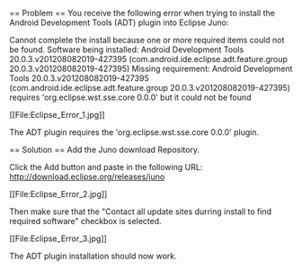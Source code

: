 == Problem ==
You receive the following error when trying to install the Android Development Tools (ADT) plugin into Eclipse Juno:

 Cannot complete the install because one or more required items could not be found. 
 Software being installed: Android Development Tools 20.0.3.v201208082019-427395 (com.android.ide.eclipse.adt.feature.group 20.0.3.v201208082019-427395)
 Missing requirement: Android Development Tools 20.0.3.v201208082019-427395 (com.android.ide.eclipse.adt.feature.group 20.0.3.v201208082019-427395) requires 'org.eclipse.wst.sse.core 0.0.0' but it could not be found

[[File:Eclipse_Error_1.jpg]]

The ADT plugin requires the 'org.eclipse.wst.sse.core 0.0.0' plugin.

== Solution ==
Add the Juno download Repository.

Click the Add button and paste in the following URL: http://download.eclipse.org/releases/juno

[[File:Eclipse_Error_2.jpg]]

Then make sure that the "Contact all update sites durring install to find required software" checkbox is selected.

[[File:Eclipse_Error_3.jpg]]

The ADT plugin installation should now work.
